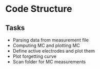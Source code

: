 # Code Structure

## Tasks

- Parsing data from measurement file
- Computing MC and plotting MC
- Define active electrodes and plot them
- Plot forgetting curve
- Scan folder for MC measurements
